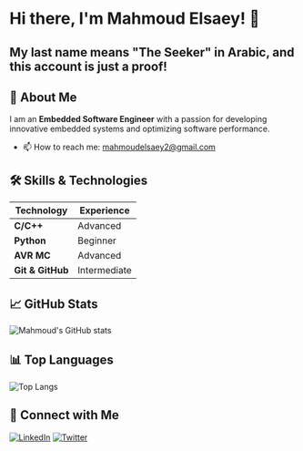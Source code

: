 # Hi there, I'm Mahmoud Elsaey! 👋
## My last name means "The Seeker" in Arabic, and this account is just a proof!


## 🚀 About Me
I am an **Embedded Software Engineer** with a passion for developing innovative embedded systems and optimizing software performance.
- 📫 How to reach me: mahmoudelsaey2@gmail.com

## 🛠️ Skills & Technologies

| Technology        | Experience |
|-------------------|------------|
| **C/C++**         | Advanced |
| **Python**        | Beginner |
| **AVR MC**        | Advanced |
| **Git & GitHub**  | Intermediate |

## 📈 GitHub Stats

![Mahmoud's GitHub stats](https://github-readme-stats.vercel.app/api?username=MahmoudELsaey&show_icons=true&theme=radical)

## 📊 Top Languages

![Top Langs](https://github-readme-stats.vercel.app/api/top-langs/?username=MahmoudELsaey&layout=compact&theme=radical)

## 🔗 Connect with Me

[![LinkedIn](https://img.shields.io/badge/LinkedIn-Mahmoud%20Elsaey-blue)](https://www.linkedin.com/in/mahmoudelsaey/)
[![Twitter](https://img.shields.io/badge/Twitter-@MahmoudElsaey-blue)](https://twitter.com/MahmoudElsaey2)
